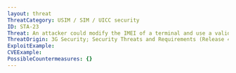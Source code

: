 ```yaml
---
layout: threat
ThreatCategory: USIM / SIM / UICC security
ID: STA-23
Threat: An attacker could modify the IMEI of a terminal and use a valid SIM with it to access services.
ThreatOrigin: 3G Security; Security Threats and Requirements (Release 4) [^165]
ExploitExample:
CVEExample:
PossibleCountermeasures: {}
---
```

